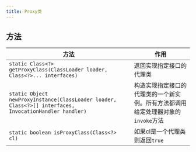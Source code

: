 ```yaml
---
title: Proxy类
---
```


## 方法

| 方法                                                         | 作用                                                         |
| ------------------------------------------------------------ | ------------------------------------------------------------ |
| `static Class<?> getProxyClass(ClassLoader loader, Class<?>... interfaces)` | 返回实现指定接口的代理类                                     |
| `static Object newProxyInstance(ClassLoader loader, Class<?>[] interfaces, InvocationHandler handler)` | 构造实现指定接口的代理类的一个新实例。所有方法都调用给定处理器对象的`invoke`方法 |
| `static boolean isProxyClass(Class<?> cl)`                   | 如果cl是一个代理类则返回`true`                               |

